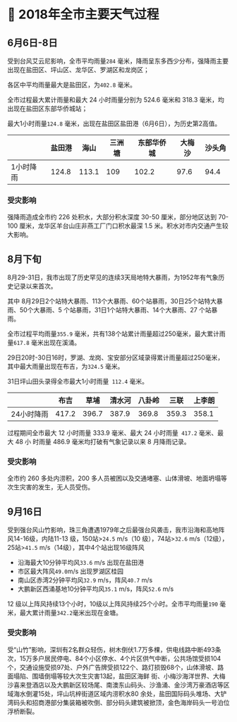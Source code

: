 # 🚧 2018年全市主要天气过程

## 6月6日-8日
受到台风艾云尼影响，全市平均雨量`284` 毫米，降雨呈东多西少分布，强降雨主要出现在盐田区、坪山区、龙华区、罗湖区和龙岗区；

各区中平均雨量最大是盐田区，为`402.8` 毫米。

全市过程最大累计雨量和最大 24 小时雨量分别为 524.6 毫米和 318.3 毫米，均出现在盐田区东部华侨城站；

最大1小时雨量`124.8` 毫米，出现在盐田区盐田港（6月6日），为历史第2高值。

|       | 盐田港   | 海山    | 三洲塘 | 东部华侨城 | 大梅沙  | 沙头角  |
|-------|-------|-------|-----|-------|------|------|
| 1小时降雨 | 124.8 | 113.1 | 109 | 102.2 | 97.6 | 94.4 |

### 受灾影响
强降雨造成全市约 226 处积水，大部分积水深度 30-50 厘米，部分地区达到 70-100 厘米，龙华区羊台山庄非燕工厂门口积水最深 1.5 米。积水对市内交通产生较大影响。

## 8月下旬
8月29-31日，我市出现了历史罕见的连续3天局地特大暴雨，为1952年有气象历史记录以来首次。

其中 8月29日2个站特大暴雨、113个大暴雨、60个站暴雨，30日25个站特大暴雨、50个大暴雨、5 个站暴雨，31日1个站特大暴雨、14个大暴雨、27 个站暴雨。

全市过程平均雨量`355.9` 毫米，共有138个站累计雨量超过250毫米，最大累计雨量`617.8` 毫米出现在溪涌。

29日20时-30日16时，罗湖、龙岗、宝安部分区域录得累计雨量超过250毫米，其中最大雨量出现在布吉，为`324.5` 毫米。

31日坪山田头录得全市最大1小时雨量` 112.4` 毫米。

|        | 布吉    | 草埔    | 清水河   | 八卦岭   | 三联    | 上李朗   |
|--------|-------|-------|-------|-------|-------|-------|
| 24小时降雨 | 417.2 | 396.7 | 387.9 | 369.8 | 359.3 | 358.1 |

过程期间全市最大 12 小时雨量 333.9 毫米、最大 24 小时雨量` 417.2` 毫米、最大 48 小 时雨量 486.9 毫米均打破有气象记录以来 8 月降雨记录。

### 受灾影响
全市约 260 多处内涝积，200 多人员被困以及交通堵塞、山体滑坡、地面坍塌等次生灾害的发生，无人员受伤。

## 9月16日
受到强台风山竹影响，珠三角遭遇1979年之后最强台风袭击，我市沿海和高地阵风14-16级，内陆11-13 级，150站>`24.5` m/s（10 级），74站>`32.6` m/s（12级），25站>`41.5` m/s（14级），其中4个站出现16级阵风

* 沿海最大10分钟平均风`33.6` m/s 出现在盐田港
* 市区最大阵风`49.0`m/s 出现罗湖区桂园
* 南山区赤湾2分钟平均风`32.9` m/s，阵风`40.7` m/s
* 大鹏新区西涌基地10分钟平均风`35.1` m/s，阵风`52.6` m/s

12 级以上阵风持续13个小时，10级以上阵风持续25个小时。全市平均雨量`190` 毫米，最大累计雨量`342.2`毫米出现在金塘。

### 受灾影响
受“山竹”影响，深圳有2名群众轻伤，树木倒伏1.7万多棵，供电线路中断493条次，15万多户居民停电、84个小区停水、4个片区供气中断，公共场馆受损104个，交通设施受损97处、户外广告牌受损122个、路灯损毁68个，山体滑坡、路面塌陷、围墙倒塌等较大次生灾害13起，盐田区海鲜
街、小梅沙海洋世界、大梅沙喜来登酒店以及大鹏新区较场尾、南澳东山码头、沙渔涌、金沙湾万豪酒店等区域海水倒灌15处，坪山坑梓街道区域内涝积水80 余处，盐田国际码头堆场、大铲湾码头和招商港部分集装箱被吹倒、部分码头建筑被掀顶，金色海岸码头一号泊位浮桥断裂。
